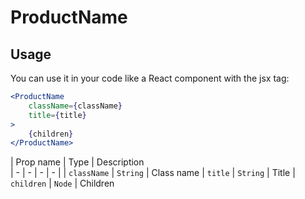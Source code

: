 # ProductName

## Usage
You can use it in your code like a React component with the jsx tag:

```jsx
<ProductName 
    className={className}
    title={title}
>
    {children}
</ProductName>
```

| Prop name | Type | Description                       
| - | - | - | - |
| `className` | `String` | Class name
| `title` | `String` | Title
| `children` | `Node` | Children
